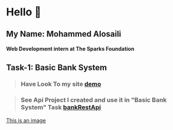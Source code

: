 # Hello :wave:

## My Name: Mohammed Alosaili
#### Web Development intern at The Sparks Foundation

## Task-1: Basic Bank System

> ### Have Look To my site [demo](https://mohamedalosaili.github.io/bank_system/)

> ### See Api Project I created and use it in "Basic Bank System" Task [bankRestApi](https://github.com/MohamedAlosaili/bankRestApi)

[This is an image](imgs/transfer-img.png)
